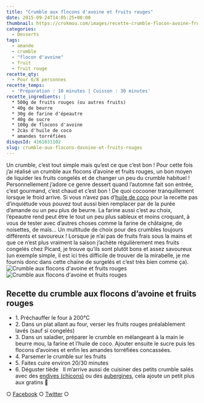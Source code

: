 ```yaml
---
title: "Crumble aux flocons d'avoine et fruits rouges"
date: 2015-09-24T14:05:25+00:00
thumbnail: https://crokmou.com/images/recette-crumble-flocon-avoine-fruits-rouge-crokmou-blog-culinaire-1.jpg
categories:
  - Desserts
tags:
  - amande
  - crumble
  - "flocon d'avoine"
  - fruit
  - fruit rouge
recette_qty:
  - Pour 6/8 personnes
recette_temps:
  - 'Préparation : 10 minutes | Cuisson : 30 minutes'
recette_ingredients: |
  * 500g de fruits rouges (ou autres fruits)
  * 40g de beurre
  * 30g de farine d'épeautre
  * 40g de sucre
  * 100g de flocons d'avoine
  * 2càs d'huile de coco
  * amandes torréfiées
disqusId: 4161031102
slug: crumble-aux-flocons-davoine-et-fruits-rouges
---
```


Un crumble, c’est tout simple mais qu’est ce que c’est bon ! Pour cette fois j’ai réalisé un crumble aux flocons d’avoine et fruits rouges, un bon moyen de liquider les fruits congelés et de changer un peu du crumble habituel ! Personnellement j’adore ce genre dessert quand l’automne fait son entrée, c’est gourmand, c’est chaud et c’est bon ! De quoi cocooner tranquillement lorsque le froid arrive. Si vous n’avez pas d’[huile de coco](http://www.crokmou.com/2014/08/keimling-specialiste-du-raw-food-concours) pour la recette pas d’inquiétude vous pouvez tout aussi bien remplacer par de la purée d’amande ou un peu plus de beurre. La farine aussi c’est au choix, l’épeautre rend peut être le tout un peu plus sableux et moins croquant, à vous de tester avec d’autres choses comme la farine de châtaigne, de noisettes, de maïs… Un multitude de choix pour des crumbles toujours différents et savoureux ! Lorsque je n’ai pas de fruits frais sous la mains et que ce n’est plus vraiment la saison j’achète régulièrement mes fruits congelés chez Picard, je trouve qu’ils sont plutôt bons et assez savoureux (un exemple simple, il est ici très difficile de trouver de la mirabelle, je me fournis donc dans cette chaine de surgelés et c’est très bien comme ça).   ![Crumble aux flocons d'avoine et fruits rouges](https://crokmou.com/images/recette-crumble-flocon-avoine-fruits-rouge-crokmou-blog-culinaire-2_tt6azr.jpg)![Crumble aux flocons d'avoine et fruits rouges](https://crokmou.com/images/recette-crumble-flocon-avoine-fruits-rouge-crokmou-blog-culinaire_n0caui.jpg)

## **Recette du crumble aux flocons d’avoine et fruits rouges**

* 1\. Préchauffer le four à 200°C
* 2\. Dans un plat allant au four, verser les fruits rouges préalablement lavés (sauf si congelés)
* 3\. Dans un saladier, préparer le crumble en mélangeant à la main le beurre mou, la farine et l’huile de coco. Ajouter ensuite le sucre puis les flocons d’avoines et enfin les amandes torréfiées concassées.
* 4\. Parsemer le crumble sur les fruits
* 5\. Faites cuire environ 20/30 minutes
* 6\. Déguster tiède   Il m’arrive aussi de cuisiner des petits crumble salés avec des [endives (chicons)](http://www.crokmou.com/2012/01/crumble-dendives-au-chevre-et-lardons) ou des [aubergines](http://www.crokmou.com/2011/10/crumble-aubergines-jambon-mozzarella), cela ajoute un petit plus aux gratins 🙂

○ [Facebook](https://www.facebook.com/crokmou.blog) ○ [Twitter](https://twitter.com/Crokmou) ○
